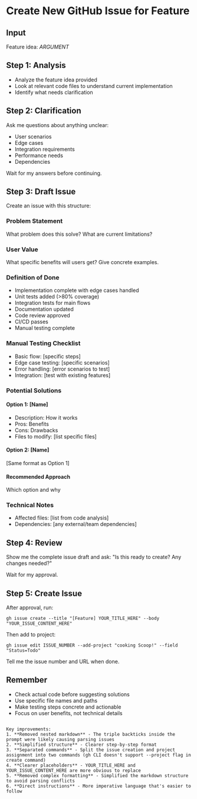 # Create New GitHub Issue for Feature

## Input
Feature idea: $ARGUMENT$

## Step 1: Analysis
- Analyze the feature idea provided
- Look at relevant code files to understand current implementation
- Identify what needs clarification

## Step 2: Clarification
Ask me questions about anything unclear:
- User scenarios
- Edge cases  
- Integration requirements
- Performance needs
- Dependencies

Wait for my answers before continuing.

## Step 3: Draft Issue
Create an issue with this structure:

### Problem Statement
What problem does this solve? What are current limitations?

### User Value
What specific benefits will users get? Give concrete examples.

### Definition of Done
- Implementation complete with edge cases handled
- Unit tests added (>80% coverage)
- Integration tests for main flows
- Documentation updated
- Code review approved
- CI/CD passes
- Manual testing complete

### Manual Testing Checklist
- Basic flow: [specific steps]
- Edge case testing: [specific scenarios]
- Error handling: [error scenarios to test]
- Integration: [test with existing features]

### Potential Solutions
#### Option 1: [Name]
- Description: How it works
- Pros: Benefits
- Cons: Drawbacks  
- Files to modify: [list specific files]

#### Option 2: [Name]
[Same format as Option 1]

#### Recommended Approach
Which option and why

### Technical Notes
- Affected files: [list from code analysis]
- Dependencies: [any external/team dependencies]

## Step 4: Review
Show me the complete issue draft and ask: "Is this ready to create? Any changes needed?"

Wait for my approval.

## Step 5: Create Issue
After approval, run:
```
gh issue create --title "[Feature] YOUR_TITLE_HERE" --body "YOUR_ISSUE_CONTENT_HERE"
```

Then add to project:
```
gh issue edit ISSUE_NUMBER --add-project "cooking Scoop!" --field "Status=Todo"
```

Tell me the issue number and URL when done.

## Remember
- Check actual code before suggesting solutions
- Use specific file names and paths
- Make testing steps concrete and actionable
- Focus on user benefits, not technical details
```

Key improvements:
1. **Removed nested markdown** - The triple backticks inside the prompt were likely causing parsing issues
2. **Simplified structure** - Clearer step-by-step format
3. **Separated commands** - Split the issue creation and project assignment into two commands (gh CLI doesn't support --project flag in create command)
4. **Clearer placeholders** - YOUR_TITLE_HERE and YOUR_ISSUE_CONTENT_HERE are more obvious to replace
5. **Removed complex formatting** - Simplified the markdown structure to avoid parsing conflicts
6. **Direct instructions** - More imperative language that's easier to follow

